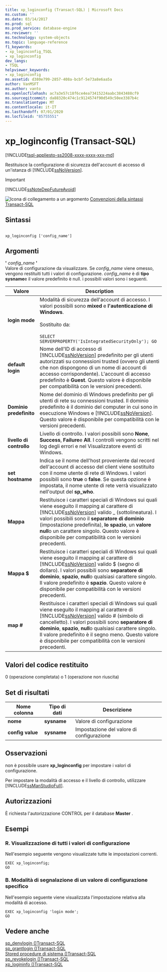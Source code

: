 ```yaml
---
title: xp_loginconfig (Transact-SQL) | Microsoft Docs
ms.custom: ''
ms.date: 03/14/2017
ms.prod: sql
ms.prod_service: database-engine
ms.reviewer: ''
ms.technology: system-objects
ms.topic: language-reference
f1_keywords:
- xp_loginconfig_TSQL
- xp_loginconfig
dev_langs:
- TSQL
helpviewer_keywords:
- xp_loginconfig
ms.assetid: d380e799-2857-408a-bcbf-5e73a8e6aa5a
author: VanMSFT
ms.author: vanto
ms.openlocfilehash: ac7a3e57c18f6ce4ea73415224aabc3843488cf9
ms.sourcegitcommit: da88320c474c1c9124574f90d549c50ee3387b4c
ms.translationtype: MT
ms.contentlocale: it-IT
ms.lasthandoff: 07/01/2020
ms.locfileid: "85755551"
---
```

# <a name="xp_loginconfig-transact-sql"></a>xp_loginconfig (Transact-SQL)
[!INCLUDE[tsql-appliesto-ss2008-xxxx-xxxx-xxx-md](../../includes/applies-to-version/sqlserver.md)]

  Restituisce la configurazione di sicurezza dell'account di accesso di un'istanza di [!INCLUDE[ssNoVersion](../../includes/ssnoversion-md.md)].  
  
> [!IMPORTANT]  
>  [!INCLUDE[ssNoteDepFutureAvoid](../../includes/ssnotedepfutureavoid-md.md)]  
  
 ![Icona di collegamento a un argomento](../../database-engine/configure-windows/media/topic-link.gif "Icona di collegamento a un argomento") [Convenzioni della sintassi Transact-SQL](../../t-sql/language-elements/transact-sql-syntax-conventions-transact-sql.md)  
  
## <a name="syntax"></a>Sintassi  
  
```  
  
xp_loginconfig ['config_name']  
```  
  
## <a name="arguments"></a>Argomenti  
 **'** *config_name* **'**  
 Valore di configurazione da visualizzare. Se *config_name* viene omesso, vengono restituiti tutti i valori di configurazione. *config_name* è di **tipo sysname**e il valore predefinito è null. i possibili valori sono i seguenti.  
  
|Valore|Description|  
|-----------|-----------------|  
|**login mode**|Modalità di sicurezza dell'account di accesso. I valori possibili sono **mixed** e **l'autenticazione di Windows**.<br /><br /> Sostituito da:<br /><br /> `SELECT SERVERPROPERTY('IsIntegratedSecurityOnly'); GO`|  
|**default login**|Nome dell'ID di accesso di [!INCLUDE[ssNoVersion](../../includes/ssnoversion-md.md)] predefinito per gli utenti autorizzati su connessioni trusted (ovvero gli utenti che non dispongono di un nome di account di accesso corrispondente). L'account di accesso predefinito è **Guest**. Questo valore è disponibile per compatibilità con le versioni precedenti.|  
|**Dominio predefinito**|Nome del dominio di Windows predefinito per gli utenti di rete su connessioni trusted. Il dominio predefinito è il dominio del computer in cui sono in esecuzione Windows e [!INCLUDE[ssNoVersion](../../includes/ssnoversion-md.md)]. Questo valore è disponibile per compatibilità con le versioni precedenti.|  
|**livello di controllo**|Livello di controllo. I valori possibili sono **None**, **Success**, **Failure**e **All**. I controlli vengono scritti nel log degli errori e nel Visualizzatore eventi di Windows.|  
|**set hostname**|Indica se il nome dell'host proveniente dal record dell'account di accesso del client viene sostituito con il nome utente di rete di Windows. I valori possibili sono **true** o **false**. Se questa opzione è impostata, il nome utente di rete verrà visualizzato nell'output del **sp_who**.|  
|**Mappa**|Restituisce i caratteri speciali di Windows sui quali viene eseguito il mapping al carattere di [!INCLUDE[ssNoVersion](../../includes/ssnoversion-md.md)] valido _ (sottolineatura). I valori possibili sono il **separatore di dominio** (impostazione predefinita), **lo spazio**, un **valore null**o un carattere singolo. Questo valore è disponibile per compatibilità con le versioni precedenti.|  
|**Mappa $**|Restituisce i caratteri speciali di Windows sui quali viene eseguito il mapping al carattere di [!INCLUDE[ssNoVersion](../../includes/ssnoversion-md.md)] valido $ (segno di dollaro). I valori possibili sono **separatore di dominio**, **spazio**, **null**o qualsiasi carattere singolo. Il valore predefinito è **spazio**. Questo valore è disponibile per compatibilità con le versioni precedenti.|  
|**map #**|Restituisce i caratteri speciali di Windows sui quali viene eseguito il mapping al carattere di [!INCLUDE[ssNoVersion](../../includes/ssnoversion-md.md)] valido # (simbolo di cancelletto). I valori possibili sono **separatore di dominio**, **spazio**, **null**o qualsiasi carattere singolo. Il valore predefinito è il segno meno. Questo valore è disponibile per compatibilità con le versioni precedenti.|  
  
## <a name="return-code-values"></a>Valori del codice restituito  
 0 (operazione completata) o 1 (operazione non riuscita)  
  
## <a name="result-sets"></a>Set di risultati  
  
|Nome colonna|Tipo di dati|Descrizione|  
|-----------------|---------------|-----------------|  
|**nome**|**sysname**|Valore di configurazione|  
|**config value**|**sysname**|Impostazione del valore di configurazione|  
  
## <a name="remarks"></a>Osservazioni  
 non è possibile usare **xp_loginconfig** per impostare i valori di configurazione.  
  
 Per impostare la modalità di accesso e il livello di controllo, utilizzare [!INCLUDE[ssManStudioFull](../../includes/ssmanstudiofull-md.md)].  
  
## <a name="permissions"></a>Autorizzazioni  
 È richiesta l'autorizzazione CONTROL per il database **Master** .  
  
## <a name="examples"></a>Esempi  
  
### <a name="a-how-to-report-all-configuration-values"></a>R. Visualizzazione di tutti i valori di configurazione  
 Nell'esempio seguente vengono visualizzate tutte le impostazioni correnti.  
  
```  
EXEC xp_loginconfig;  
GO  
```  
  
### <a name="b-how-to-report-a-specific-configuration-value"></a>B. Modalità di segnalazione di un valore di configurazione specifico  
 Nell'esempio seguente viene visualizzata l'impostazione relativa alla modalità di accesso.  
  
```  
EXEC xp_loginconfig 'login mode';  
GO  
```  
  
## <a name="see-also"></a>Vedere anche  
 [sp_denylogin &#40;&#41;Transact-SQL](../../relational-databases/system-stored-procedures/sp-denylogin-transact-sql.md)   
 [sp_grantlogin &#40;&#41;Transact-SQL](../../relational-databases/system-stored-procedures/sp-grantlogin-transact-sql.md)   
 [Stored procedure di sistema &#40;&#41;Transact-SQL](../../relational-databases/system-stored-procedures/system-stored-procedures-transact-sql.md)   
 [sp_revokelogin &#40;&#41;Transact-SQL](../../relational-databases/system-stored-procedures/sp-revokelogin-transact-sql.md)   
 [xp_logininfo &#40;&#41;Transact-SQL](../../relational-databases/system-stored-procedures/xp-logininfo-transact-sql.md)  
  
  

